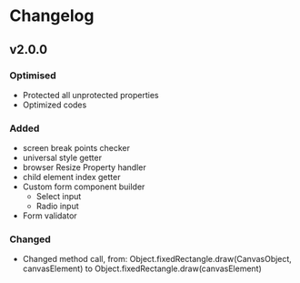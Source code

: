 # Changelog

## v2.0.0
### Optimised
- Protected all unprotected properties
- Optimized codes

### Added
- screen break points checker
- universal style getter
- browser Resize Property handler
- child element index getter
- Custom form component builder
  - Select input
  - Radio input
- Form validator

### Changed
- Changed method call, from: 	Object.fixedRectangle.draw(CanvasObject, canvasElement) to Object.fixedRectangle.draw(canvasElement)
